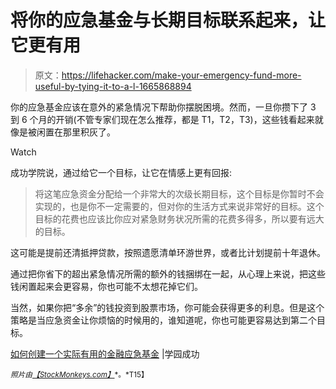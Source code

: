 # 将你的应急基金与长期目标联系起来，让它更有用

> 原文：<https://lifehacker.com/make-your-emergency-fund-more-useful-by-tying-it-to-a-l-1665868894>

你的应急基金应该在意外的紧急情况下帮助你摆脱困境。然而，一旦你攒下了 3 到 6 个月的开销(不管专家们现在怎么推荐，都是 T1，T2，T3)，这些钱看起来就像是被闲置在那里积灰了。

Watch

成功学院说，通过给它一个目标，让它在情感上更有回报:

> 将这笔应急资金分配给一个非常大的次级长期目标，这个目标是你暂时不会实现的，也是你不一定需要的，但对你的生活方式来说非常好的目标。这个目标的花费也应该比你应对紧急财务状况所需的花费多得多，所以要有远大的目标。

这可能是提前还清抵押贷款，按照遗愿清单环游世界，或者比计划提前十年退休。

通过把你省下的超出紧急情况所需的额外的钱捆绑在一起，从心理上来说，把这些钱闲置起来会更容易，你也可能不太想花掉它们。

当然，如果你把“多余”的钱投资到股票市场，你可能会获得更多的利息。但是这个策略是当应急资金让你烦恼的时候用的，谁知道呢，你也可能更容易达到第二个目标。

[如何创建一个实际有用的金融应急基金](http://academysuccess.com/how-to-create-a-financial-emergency-fund/) |学园成功

<small>*照片由*</small>[<small>*【StockMonkeys.com】*</small>](https://www.flickr.com/photos/86530412@N02/8893328628/sizes/z/)<small>*。*T15】</small>